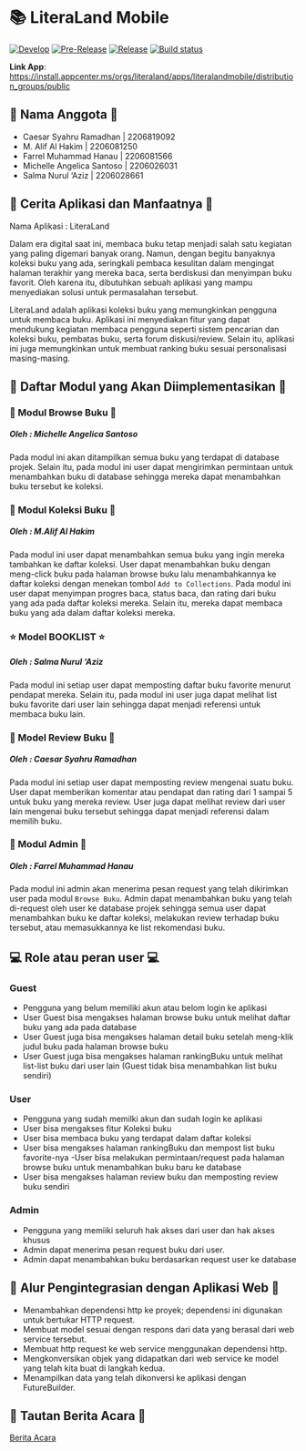 ﻿# :books: LiteraLand Mobile
[![Develop](https://github.com/LiteraLand-C07/LiteraLandMobile/actions/workflows/dev.yml/badge.svg)](https://github.com/LiteraLand-C07/LiteraLandMobile/actions/workflows/develop.yml)
[![Pre-Release](https://github.com/LiteraLand-C07/LiteraLandMobile/actions/workflows/pre-release.yml/badge.svg)](https://github.com/LiteraLand-C07/LiteraLandMobile/actions/workflows/pre-release.yml)
[![Release](https://github.com/LiteraLand-C07/LiteraLandMobile/actions/workflows/release.yml/badge.svg)](https://github.com/LiteraLand-C07/LiteraLandMobile/actions/workflows/release.yml)
[![Build status](https://build.appcenter.ms/v0.1/apps/e89189aa-b1fa-4951-b3f1-3617329b7d2e/branches/main/badge)](https://appcenter.ms)

**Link App**: https://install.appcenter.ms/orgs/literaland/apps/literalandmobile/distribution_groups/public

## :busts_in_silhouette: Nama Anggota :busts_in_silhouette:
- Caesar Syahru Ramadhan | 2206819092
- M. Alif Al Hakim | 2206081250
- Farrel Muhammad Hanau | 2206081566
- Michelle Angelica Santoso | 2206026031
- Salma Nurul ‘Aziz | 2206028661

## :book: Cerita Aplikasi dan Manfaatnya :book:
Nama Aplikasi : LiteraLand

Dalam era digital saat ini, membaca buku tetap menjadi salah satu kegiatan yang paling digemari banyak orang. Namun, dengan begitu banyaknya koleksi buku yang ada, seringkali pembaca kesulitan dalam mengingat halaman terakhir yang mereka baca, serta berdiskusi dan menyimpan buku favorit. Oleh karena itu, dibutuhkan sebuah aplikasi yang mampu menyediakan solusi untuk permasalahan tersebut.

LiteraLand adalah aplikasi koleksi buku yang memungkinkan pengguna untuk membaca buku. Aplikasi ini menyediakan fitur yang dapat mendukung kegiatan membaca pengguna seperti sistem pencarian dan koleksi buku, pembatas buku, serta forum diskusi/review. Selain itu, aplikasi ini juga memungkinkan untuk membuat ranking buku sesuai personalisasi masing-masing.

## :file_folder: Daftar Modul yang Akan Diimplementasikan :file_folder:

### :mag_right: Modul Browse Buku :mag_right:
##### Oleh : Michelle Angelica Santoso
Pada modul ini akan ditampilkan semua buku yang terdapat di database projek. Selain itu, pada modul ini user dapat mengirimkan permintaan untuk menambahkan buku di database sehingga mereka dapat menambahkan buku tersebut ke koleksi.

### :bookmark: Modul Koleksi Buku :bookmark:
##### Oleh : M.Alif Al Hakim
Pada modul ini user dapat menambahkan semua buku yang ingin mereka tambahkan ke daftar koleksi. User dapat menambahkan buku dengan meng-click buku pada halaman browse buku lalu menambahkannya ke daftar koleksi dengan menekan tombol `Add to Collections`. Pada modul ini user dapat menyimpan progres baca, status baca, dan rating dari buku yang ada pada daftar koleksi mereka. Selain itu, mereka dapat membaca buku yang ada dalam daftar koleksi mereka.

### :star: Model BOOKLIST :star:
##### Oleh : Salma Nurul ‘Aziz
Pada modul ini setiap user dapat memposting daftar buku favorite menurut pendapat mereka. Selain itu, pada modul ini user juga dapat melihat list buku favorite dari user lain sehingga dapat menjadi referensi untuk membaca buku lain.

### :page_with_curl: Model Review Buku :page_with_curl:
##### Oleh : Caesar Syahru Ramadhan
Pada modul ini setiap user dapat memposting review mengenai suatu buku. User dapat memberikan komentar atau pendapat dan rating dari 1 sampai 5 untuk buku yang mereka review. User juga dapat melihat review dari user lain mengenai buku tersebut sehingga dapat menjadi referensi dalam memilih buku.

### :gem: Modul Admin :gem:
##### Oleh : Farrel Muhammad Hanau
Pada modul ini admin akan menerima pesan request yang telah dikirimkan user pada modul `Browse Buku`. Admin dapat menambahkan buku yang telah di-request oleh user ke database projek sehingga semua user dapat menambahkan buku ke daftar koleksi, melakukan review terhadap buku tersebut, atau memasukkannya ke list rekomendasi buku.

## :computer: Role atau peran user :computer:
### Guest
- Pengguna yang belum memiliki akun atau belom login ke aplikasi
- User Guest bisa mengakses halaman browse buku untuk melihat daftar buku yang ada pada database
- User Guest juga bisa mengakses halaman detail buku setelah meng-klik judul buku pada halaman browse buku
- User Guest juga bisa mengakses halaman rankingBuku untuk melihat list-list buku dari user lain (Guest tidak bisa menambahkan list buku sendiri)

### User
- Pengguna yang sudah memilki akun dan sudah login ke aplikasi
- User bisa mengakses fitur Koleksi buku 
- User bisa membaca buku yang terdapat dalam daftar koleksi
- User bisa mengakses halaman rankingBuku dan mempost list buku favorite-nya
-User bisa melakukan permintaan/request pada halaman browse buku untuk menambahkan buku baru ke database
- User bisa mengakses halaman review buku dan memposting review buku sendiri

### Admin
- Pengguna yang memiiki seluruh hak akses dari user dan hak akses khusus
- Admin dapat menerima pesan request buku dari user.
- Admin dapat menambahkan buku berdasarkan request user ke database 

## :link: Alur Pengintegrasian dengan Aplikasi Web :link:
- Menambahkan dependensi http ke proyek; dependensi ini digunakan untuk bertukar HTTP request.
- Membuat model sesuai dengan respons dari data yang berasal dari web service tersebut.
- Membuat http request ke web service menggunakan dependensi http.
- Mengkonversikan objek yang didapatkan dari web service ke model yang telah kita buat di langkah kedua.
- Menampilkan data yang telah dikonversi ke aplikasi dengan FutureBuilder.

## :link: Tautan Berita Acara :link:
[Berita Acara](https://univindonesia-my.sharepoint.com/:x:/g/personal/salma_nurul21_office_ui_ac_id/ETehkje9j1ZCi3nBw_YHBLABM-fvB8CRdlZTJTXz2K-64Q?e=bXYj0U)